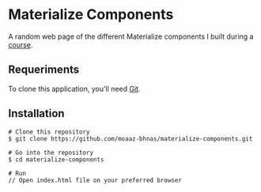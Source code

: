 # Materialize Components
A random web page of the different Materialize components I built during a [course](https://www.youtube.com/playlist?list=PL4cUxeGkcC9gGrbtvASEZSlFEYBnPkmff).

## Requeriments
To clone this application, you'll need [Git](https://git-scm.com/).

## Installation
```
# Clone this repository
$ git clone https://github.com/moaaz-bhnas/materialize-components.git

# Go into the repository
$ cd materialize-components

# Run
// Open index.html file on your preferred browser
```
